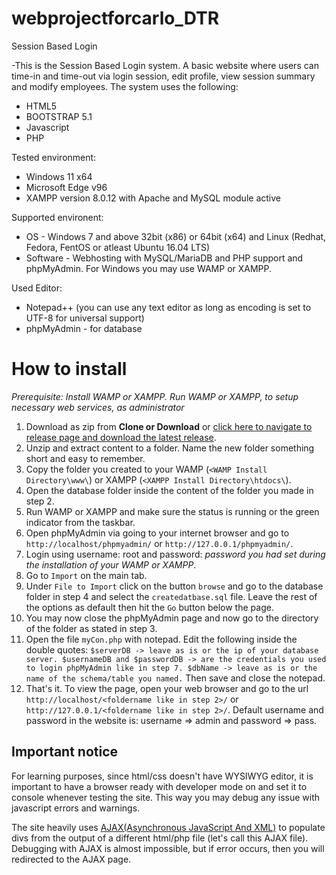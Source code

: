 # webprojectforcarlo_DTR
Session Based Login

-This is the Session Based Login system. A basic website where users can time-in and time-out via login session, edit profile, view session summary and modify employees.
The system uses the following:
* HTML5
* BOOTSTRAP 5.1
* Javascript
* PHP

Tested environment:
* Windows 11 x64
* Microsoft Edge v96
* XAMPP version 8.0.12 with Apache and MySQL module active

Supported environent:
* OS - Windows 7 and above 32bit (x86) or 64bit (x64) and Linux (Redhat, Fedora, FentOS or atleast Ubuntu 16.04 LTS)
* Software - Webhosting with MySQL/MariaDB and PHP support and phpMyAdmin. For Windows you may use WAMP or XAMPP.

Used Editor:
* Notepad++ (you can use any text editor as long as encoding is set to UTF-8 for universal support)
* phpMyAdmin - for database

# How to install
*Prerequisite: Install WAMP or XAMPP. Run WAMP or XAMPP, to setup necessary web services, as administrator*
1. Download as zip from **Clone or Download** or [click here to navigate to release page and download the latest release](https://github.com/eaforlife/webprojectforcarlo_DTR/releases).
1. Unzip and extract content to a folder. Name the new folder something short and easy to remember.
1. Copy the folder you created to your WAMP (```<WAMP Install Directory\www\```) or XAMPP (```<XAMPP Install Directory\htdocs\```).
1. Open the database folder inside the content of the folder you made in step 2.
1. Run WAMP or XAMPP and make sure the status is running or the green indicator from the taskbar.
1. Open phpMyAdmin via going to your internet browser and go to ```http://localhost/phpmyadmin/``` or ```http://127.0.0.1/phpmyadmin/```.
1. Login using username: root and password: *password you had set during the installation of your WAMP or XAMPP*.
1. Go to ```Import``` on the main tab.
1. Under ```File to Import``` click on the button ```browse``` and go to the database folder in step 4 and select the ```createdatbase.sql``` file. Leave the rest of the options as default then hit the ```Go``` button below the page.
1. You may now close the phpMyAdmin page and now go to the directory of the folder as stated in step 3.
1. Open the file ```myCon.php``` with notepad. Edit the following inside the double quotes: ```$serverDB -> leave as is or the ip of your database server. $usernameDB and $passwordDB -> are the credentials you used to login phpMyAdmin like in step 7. $dbName -> leave as is or the name of the schema/table you named.``` Then save and close the notepad.
1. That's it. To view the page, open your web browser and go to the url ```http://localhost/<foldername like in step 2>/``` or ```http://127.0.0.1/<foldername like in step 2>/```. Default username and password in the website is: username => admin and password => pass.

## Important notice
For learning purposes, since html/css doesn't have WYSIWYG editor, it is important to have a browser ready with developer mode on and set it to console whenever testing the site. This way you may debug any issue with javascript errors and warnings.

The site heavily uses [AJAX(Asynchronous JavaScript And XML)](https://www.w3schools.com/xml/ajax_intro.asp) to populate divs from the output of a different html/php file (let's call this AJAX file).
Debugging with AJAX is almost impossible, but if error occurs, then you will redirected to the AJAX page.
